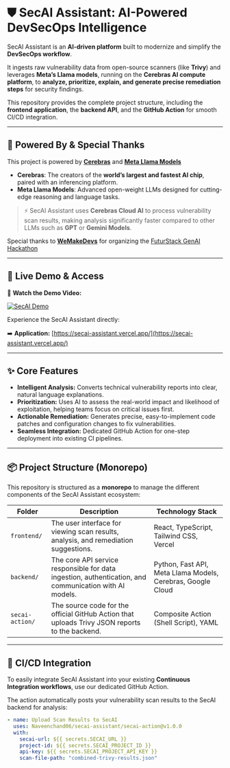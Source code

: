 # ⛊ SecAI Assistant: AI-Powered DevSecOps Intelligence

SecAI Assistant is an **AI-driven platform** built to modernize and simplify the **DevSecOps workflow**.

It ingests raw vulnerability data from open-source scanners (like **Trivy**) and leverages **Meta’s Llama models**, running on the **Cerebras AI compute platform**, to **analyze, prioritize, explain, and generate precise remediation steps** for security findings.

This repository provides the complete project structure, including the **frontend application**, the **backend API**, and the **GitHub Action** for smooth CI/CD integration.

---

## 🙌 Powered By & Special Thanks

This project is powered by **[Cerebras](https://cloud.cerebras.ai)** and **[Meta Llama Models](https://inference-docs.cerebras.ai/models/llama-33-70b)**

- **Cerebras**: The creators of the **world’s largest and fastest AI chip**, paired with an inferencing platform.
- **Meta Llama Models**: Advanced open-weight LLMs designed for cutting-edge reasoning and language tasks.

> ⚡ SecAI Assistant uses **Cerebras Cloud AI** to process vulnerability scan results, making analysis significantly faster compared to other LLMs such as **GPT** or **Gemini Models**.

Special thanks to **[WeMakeDevs](https://github.com/WeMakeDevs)** for organizing the [FuturStack GenAI Hackathon](https://www.wemakedevs.org/hackathons/futurestack25)

---

## 🚀 Live Demo & Access

🎥 **Watch the Demo Video:**

[![SecAI Demo](https://img.youtube.com/vi/YPyKlW_tZSM/0.jpg)](https://www.youtube.com/watch?v=YPyKlW_tZSM)


Experience the SecAI Assistant directly:

➡️ **Application:** [https://secai-assistant.vercel.app/](https://secai-assistant.vercel.app/)

---

## ✨ Core Features

- **Intelligent Analysis:** Converts technical vulnerability reports into clear, natural language explanations.
- **Prioritization:** Uses AI to assess the real-world impact and likelihood of exploitation, helping teams focus on critical issues first.
- **Actionable Remediation:** Generates precise, easy-to-implement code patches and configuration changes to fix vulnerabilities.
- **Seamless Integration:** Dedicated GitHub Action for one-step deployment into existing CI pipelines.

---

## 📦 Project Structure (Monorepo)

This repository is structured as a **monorepo** to manage the different components of the SecAI Assistant ecosystem:

| Folder          | Description                                                                                            | Technology Stack                              |
| --------------- | ------------------------------------------------------------------------------------------------------ | --------------------------------------------- |
| `frontend/`     | The user interface for viewing scan results, analysis, and remediation suggestions.                    | React, TypeScript, Tailwind CSS, Vercel       |
| `backend/`      | The core API service responsible for data ingestion, authentication, and communication with AI models. | Python, Fast API, Meta Llama Models, Cerebras, Google Cloud |
| `secai-action/` | The source code for the official GitHub Action that uploads Trivy JSON reports to the backend.         | Composite Action (Shell Script), YAML               |

---

## 🔗 CI/CD Integration

To easily integrate SecAI Assistant into your existing **Continuous Integration workflows**, use our dedicated GitHub Action.

The action automatically posts your vulnerability scan results to the SecAI backend for analysis:

```yaml
- name: Upload Scan Results to SecAI
  uses: Naveenchand06/secai-assistant/secai-action@v1.0.0
  with:
    secai-url: ${{ secrets.SECAI_URL }}
    project-id: ${{ secrets.SECAI_PROJECT_ID }}
    api-key: ${{ secrets.SECAI_PROJECT_API_KEY }}
    scan-file-path: "combined-trivy-results.json"
```
